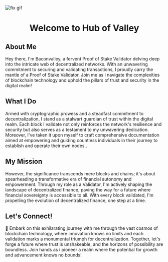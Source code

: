 
![fix gif](https://github.com/user-attachments/assets/9086aae1-2365-4a74-9c19-00a10a7e618d)

<div style="text-align:center;">
    <h1>Welcome to Hub of Valley</h1>
</div>

## About Me
Hey there, I'm Baconvalley, a fervent Proof of Stake Validator delving deep into the intricate web of decentralized networks. With an unwavering commitment to securing and validating transactions, I proudly carry the mantle of a Proof of Stake Validator. Join me as i navigate the complexities of blockchain technology and uphold the pillars of trust and security in the digital realm!

## What I Do
Armed with cryptographic prowess and a steadfast commitment to decentralization, I stand as a stalwart guardian of trust within the digital realm. Each block I validate not only reinforces the network's resilience and security but also serves as a testament to my unwavering dedication. Moreover, I've taken it upon myself to craft comprehensive documentation aimed at empowering and guiding countless individuals in their journey to establish and operate their own nodes..

## My Mission
However, the significance transcends mere blocks and chains; it's about spearheading a transformative era of financial autonomy and empowerment. Through my role as a Validator, I'm actively shaping the landscape of decentralized finance, paving the way for a future where financial sovereignty is accessible to all. With every block validated, I'm propelling the evolution of decentralized finance, one step at a time.

## Let's Connect!
🚀 Embark on this exhilarating journey with me through the vast cosmos of blockchain technology, where innovation knows no limits and each validation marks a monumental triumph for decentralization. Together, let's forge a future where trust is unshakeable, and the horizons of possibility are boundless. Join hands as i pioneer a realm where the potential for growth and advancement knows no bounds!
